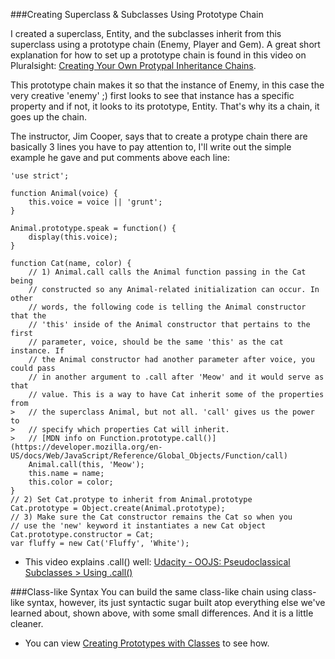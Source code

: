 


###Creating Superclass & Subclasses Using Prototype Chain

I created a superclass, Entity, and the subclasses inherit from this superclass
using a prototype chain (Enemy, Player and Gem). A great short explanation for how to set up a prototype chain is found in this video on Pluralsight: [Creating Your Own Protypal Inheritance Chains](https://app.pluralsight.com/player?course=javascript-objects-prototypes&author=jim-cooper&name=javascript-objects-prototypes-m3&clip=7&mode=live).

This prototype chain makes it so that the instance of Enemy, in this case the very creative 'enemy' ;) first looks to see that instance has a specific property and if not, it looks to its prototype, Entity. That's why its a chain, it goes up the chain.

The instructor, Jim Cooper, says that to create a protype chain there are basically 3 lines you have to pay attention to, I'll write out the simple example he gave and put comments above each line:

```
'use strict';

function Animal(voice) {
    this.voice = voice || 'grunt';
}

Animal.prototype.speak = function() {
    display(this.voice);
}

function Cat(name, color) {
    // 1) Animal.call calls the Animal function passing in the Cat being 
    // constructed so any Animal-related initialization can occur. In other 
    // words, the following code is telling the Animal constructor that the 
    // 'this' inside of the Animal constructor that pertains to the first 
    // parameter, voice, should be the same 'this' as the cat instance. If
    // the Animal constructor had another parameter after voice, you could pass
    // in another argument to .call after 'Meow' and it would serve as that 
    // value. This is a way to have Cat inherit some of the properties from 
>   // the superclass Animal, but not all. 'call' gives us the power to 
>   // specify which properties Cat will inherit. 
>   // [MDN info on Function.prototype.call()](https://developer.mozilla.org/en-US/docs/Web/JavaScript/Reference/Global_Objects/Function/call)
    Animal.call(this, 'Meow');
    this.name = name;
    this.color = color;
}
// 2) Set Cat.protype to inherit from Animal.prototype
Cat.prototype = Object.create(Animal.prototype);
// 3) Make sure the Cat constructor remains the Cat so when you 
// use the 'new' keyword it instantiates a new Cat object
Cat.prototype.constructor = Cat;
var fluffy = new Cat('Fluffy', 'White');
```

* This video explains .call() well: [Udacity - OOJS: Pseudoclassical Subclasses > Using .call()](https://www.udacity.com/course/viewer#!/c-ud015/l-2794468541/m-2777058542)

###Class-like Syntax
You can build the same class-like chain using class-like syntax, however, its
just syntactic sugar built atop everything else we've learned about, shown above, with some small differences. And it is a little cleaner.
* You can view [Creating Prototypes with Classes](https://app.pluralsight.com/player?course=javascript-objects-prototypes&author=jim-cooper&name=javascript-objects-prototypes-m3&clip=8&mode=live) to see how.
